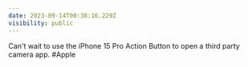 ```yaml
---
date: 2023-09-14T00:38:16.229Z
visibility: public
---
```


Can't wait to use the iPhone 15 Pro Action Button to open a third party camera app. #Apple
